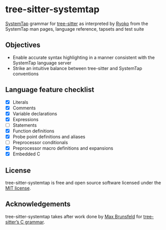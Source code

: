 # tree-sitter-systemtap

[SystemTap] grammar for [tree-sitter] as interpreted by [Ryoko] from the SystemTap man pages, language reference, tapsets and test suite

## Objectives

- Enable accurate syntax highlighting in a manner consistent with the SystemTap language server
- Strike an intuitive balance between tree-sitter and SystemTap conventions

## Language feature checklist

- [x] Literals
- [x] Comments
- [x] Variable declarations
- [x] Expressions
- [ ] Statements
- [x] Function definitions
- [x] Probe point definitions and aliases
- [ ] Preprocessor conditionals
- [x] Preprocessor macro definitions and expansions
- [x] Embedded C

## License

tree-sitter-systemtap is free and open source software licensed under the [MIT license][license].

## Acknowledgements

tree-sitter-systemtap takes after work done by [Max Brunsfeld] for [tree-sitter’s C grammar][tree-sitter-c].

[license]: ./LICENSE.txt
[Max Brunsfeld]: https://github.com/maxbrunsfeld
[Ryoko]: https://github.com/ok-ryoko
[SystemTap]: https://sourceware.org/systemtap/
[tree-sitter-c]: https://github.com/tree-sitter/tree-sitter-c
[tree-sitter]: https://github.com/tree-sitter/tree-sitter
